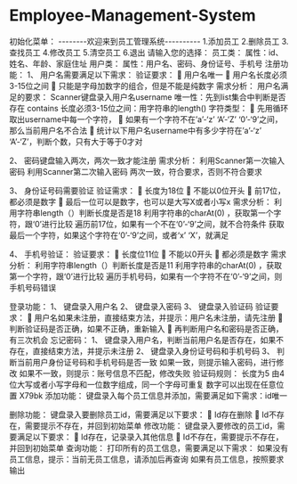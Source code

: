 # Employee-Management-System
初始化菜单：
--------欢迎来到员工管理系统----------
1.添加员工
2.删除员工
3.查找员工
4.修改员工
5.清空员工
6.退出
请输入您的选择：
员工类：
属性：id、姓名、年龄、家庭住址
用户类：
属性：用户名、密码、身份证号、手机号
注册功能：
1、	用户名需要满足以下需求：
验证要求：
	用户名唯一
	用户名长度必须3-15位之间
	只能是字母加数字的组合，但是不能是纯数字
需求分析：
用户名满足的要求：
Scanner键盘录入用户名username
唯一性：先到list集合中判断是否存在 contains
长度必须3-15位之间：用字符串的length()
字符类型：
	先用循环取出username中每一个字符，
	如果有一个字符不在’a’-‘z’ ‘A’-‘Z’ ‘0’-‘9’之间，那么当前用户名不合法
	统计以下用户名username中有多少字符在’a’-‘z’ ‘A’-‘Z’，判断个数，只有大于等于0才对

2、	密码键盘输入两次，两次一致才能注册
需求分析：
  利用Scanner第一次输入密码
  利用Scanner第二次输入密码
  两次一致，符合要求，否则不符合要求

3、	身份证号码需要验证
验证需求：
	长度为18位
	不能以0位开头
	前17位，都必须是数字
	最后一位可以是数字，也可以是大写X或者小写x
需求分析：
  利用字符串length（）判断长度是否是18
  利用字符串的charAt(0) ，获取第一个字符，跟‘0’进行比较
  遍历前17位，如果有一个不在‘0’-‘9’之间，就不合符条件
  获取最后一个字符，如果这个字符在‘0’-‘9’之间，或者‘x’ ‘X’，就满足

4、	手机号验证：
验证要求：
	长度位11位
	不能以0开头
	都必须是数字
需求分析：
  利用字符串length（）判断长度是否是11
利用字符串的charAt(0) ，获取第一个字符，跟‘0’进行比较
遍历手机号码，如果有一个字符不在‘0’-‘9’之间，则手机号码错误

登录功能：
1、	键盘录入用户名
2、	键盘录入密码
3、	键盘录入验证码
验证要求：
	用户名如果未注册，直接结束方法，并提示：用户名未注册，请先注册
	判断验证码是否正确，如果不正确，重新输入
	再判断用户名和密码是否正确，有三次机会
忘记密码：
1、	键盘录入用户名，判断当前用户名是否存在，如果不存在，直接结束方法，并提示未注册
2、	键盘录入身份证号码和手机号码
3、	判断当前用户身份证号码和手机号码是否一致
如果一致，则提示输入密码，进行修改
如果不一致，则提示：账号信息不匹配，修改失败
验证码规则：
长度为5
由4位大写或者小写字母和一位数字组成，同一个字母可重复
数字可以出现在任意位置   X79bk
添加功能：
键盘录入每个员工信息并添加，需要满足如下需求：id唯一

删除功能：
键盘录入要删除员工id，需要满足以下要求：
	Id存在删除
	Id不存在，需要提示不存在，并回到初始菜单
修改功能：
键盘录入要修改的员工id，需要满足以下要求：
	Id存在，记录录入其他信息
	Id不存在，需要提示不存在，并回到初始菜单
查询功能：
打印所有的员工信息，需要满足以下需求：
如果没有员工信息，提示：当前无员工信息，请添加后再查询
如果有员工信息，按照要求输出
